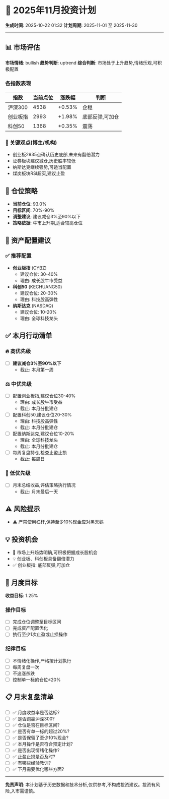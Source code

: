 # 📅 2025年11月投资计划

**生成时间**: 2025-10-22 01:32
**计划周期**: 2025-11-01 至 2025-11-30

---

## 📊 市场评估

**市场情绪**: bullish
**趋势判断**: uptrend
**综合判断**: 市场处于上升趋势,情绪乐观,可积极配置

### 各指数表现

| 指数 | 当前点位 | 涨跌幅 | 判断 |
|------|---------|--------|------|
| 沪深300 | 4538 | +0.53% | 企稳 |
| 创业板指 | 2993 | +1.98% | 底部反弹,可加仓 |
| 科创50 | 1368 | +0.35% | 震荡 |

### 📝 关键观点(博主/机构)

- 创业板2935点确认历史底部,未来有翻倍潜力
- 证券板块建议减仓,历史胜率较低
- 纳斯达克继续强势,可适当配置
- 煤炭板块RSI超买,建议止盈

## 🎯 仓位策略

- **当前仓位**: 93.0%
- **目标区间**: 70%-90%
- **调整建议**: 建议减仓3%至90%以下
- **策略依据**: 牛市上升期,适合较高仓位

## 💼 资产配置建议

### ✅ 推荐配置

- **创业板指** (CYBZ)
  - 建议仓位: 30-40%
  - 理由: 成长股牛市受益
- **科创50** (KECHUANG50)
  - 建议仓位: 20-30%
  - 理由: 科技股高弹性
- **纳斯达克** (NASDAQ)
  - 建议仓位: 10-20%
  - 理由: 全球科技龙头

## ✅ 本月行动清单

### 🔥 高优先级

- [ ] **建议减仓3%至90%以下**
  - 截止: 本月第一周

### ⚖️ 中优先级

- [ ] 配置创业板指,建议仓位30-40%
  - 理由: 成长股牛市受益
  - 截止: 本月分批建仓
- [ ] 配置科创50,建议仓位20-30%
  - 理由: 科技股高弹性
  - 截止: 本月分批建仓
- [ ] 配置纳斯达克,建议仓位10-20%
  - 理由: 全球科技龙头
  - 截止: 本月分批建仓
- [ ] 每周复盘持仓,检查止盈止损
  - 截止: 每周日

### 📝 低优先级

- [ ] 月末总结收益,评估策略执行情况
  - 截止: 月末最后一天

## ⚠️ 风险提示

- ⚠️ 严禁使用杠杆,保持至少10%现金应对黑天鹅

## 💡 投资机会

- 🚀 市场上升趋势明确,可积极把握成长股机会
- 💡 创业板、科创板具备翻倍潜力
- ✅ 创业板指: 底部反弹,可加仓

## 🎯 月度目标

**收益目标**: 1.25%

### 操作目标

- [ ] 完成仓位调整至目标区间
- [ ] 完成资产配置优化
- [ ] 执行至少1次止盈或止损操作

### 纪律目标

- [ ] 不情绪化操作,严格按计划执行
- [ ] 每周复盘一次
- [ ] 不追涨杀跌
- [ ] 控制单一标的仓位≤20%

## 📋 月末复盘清单

- [ ] ✅ 月度收益率是否达标?
- [ ] ✅ 是否跑赢沪深300?
- [ ] ✅ 仓位是否在目标区间?
- [ ] ✅ 是否有单一标的超过20%?
- [ ] ✅ 是否保留了至少10%现金?
- [ ] ✅ 本月操作是否符合预定计划?
- [ ] ✅ 是否出现情绪化操作?
- [ ] ✅ 止盈止损是否及时?
- [ ] ✅ 有哪些经验教训?
- [ ] ✅ 下月需要优化哪些方面?

---

**免责声明**: 本计划基于历史数据和技术分析,仅供参考,不构成投资建议。投资有风险,入市需谨慎。


